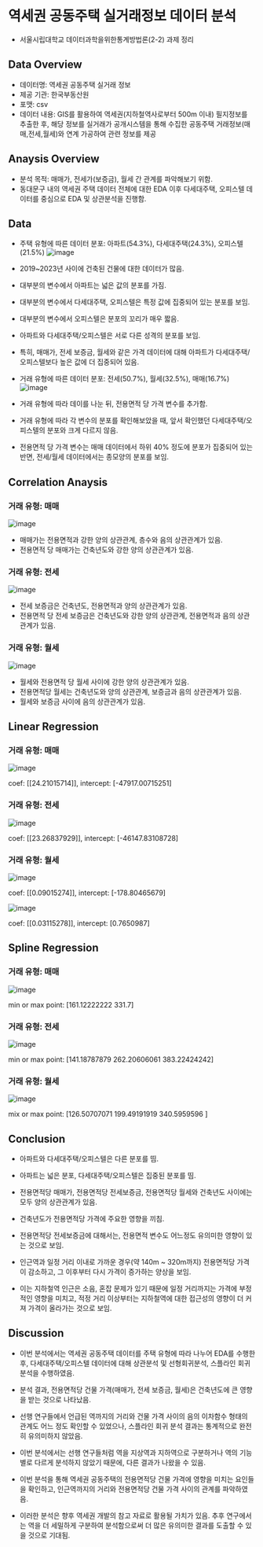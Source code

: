 # 역세권 공동주택 실거래정보 데이터 분석
- 서울시립대학교 데이터과학을위한통계방법론(2-2) 과제 정리

## Data Overview
- 데이터명: 역세권 공동주택 실거래 정보
- 제공 기관: 한국부동산원
- 포맷: csv
- 데이터 내용: GIS를 활용하여 역세권(지하철역사로부터 500m 이내) 필지정보를 추출한 후, 해당 정보를 실거래가 공개시스템을 통해 수집한 공동주택 거래정보(매매,전세,월세)와 연계 가공하여 관련 정보를 제공

## Anaysis Overview
- 분석 목적: 매매가, 전세가(보증금), 월세 간 관계를 파악해보기 위함.
- 동대문구 내의 역세권 주택 데이터 전체에 대한 EDA 이후 다세대주택, 오피스텔 데이터를 중심으로 EDA 및 상관분석을 진행함.

## Data
- 주택 유형에 따른 데이터 분포: 아파트(54.3%), 다세대주택(24.3%), 오피스텔(21.5%)
![image](https://github.com/hoorangyee/Stat_for_DS/assets/119475060/47669879-2bec-4020-81c5-7959eca5c07e)

- 2019~2023년 사이에 건축된 건물에 대한 데이터가 많음.
- 대부분의 변수에서 아파트는 넓은 값의 분포를 가짐.
- 대부분의 변수에서 다세대주택, 오피스텔은 특정 값에 집중되어 있는 분포를 보임.
- 대부분의 변수에서 오피스텔은 분포의 꼬리가 매우 짧음.
- 아파트와 다세대주택/오피스텔은 서로 다른 성격의 분포를 보임.
- 특히, 매매가, 전세 보증금, 월세와 같은 가격 데이터에 대해 아파트가 다세대주택/오피스텔보다 높은 값에 더 집중되어 있음.

- 거래 유형에 따른 데이터 분포: 전세(50.7%), 월세(32.5%), 매매(16.7%)
![image](https://github.com/hoorangyee/Stat_for_DS/assets/119475060/df8eeb98-d3d2-422a-a208-8c92e386d9cf)

- 거래 유형에 따라 데이를 나눈 뒤, 전용면적 당 가격 변수를 추가함.
- 거래 유형에 따라 각 변수의 분포를 확인해보았을 때, 앞서 확인했던 다세대주택/오피스텔의 분포와 크게 다르지 않음.
- 전용면적 당 가격 변수는 매매 데이터에서 하위 40% 정도에 분포가 집중되어 있는 반면, 전세/월세 데이터에서는 종모양의 분포를 보임.

## Correlation Anaysis
### 거래 유형: 매매
![image](https://github.com/hoorangyee/Stat_for_DS/assets/119475060/27d6ae11-23aa-46ee-9179-ee60bf6f567c)

- 매매가는 전용면적과 강한 양의 상관관계, 층수와 음의 상관관계가 있음.
- 전용면적 당 매매가는 건축년도와 강한 양의 상관관계가 있음.

### 거래 유형: 전세
![image](https://github.com/hoorangyee/Stat_for_DS/assets/119475060/83012f58-719c-4b97-980f-0c90a688665d)

- 전세 보증금은 건축년도, 전용면적과 양의 상관관계가 있음.
- 전용면적 당 전세 보증금은 건축년도와 강한 양의 상관관계, 전용면적과 음의 상관관계가 있음.

### 거래 유형: 월세
![image](https://github.com/hoorangyee/Stat_for_DS/assets/119475060/41a1c0e3-153c-4184-a353-1deafef3fd24)

- 월세와 전용면적 당 월세 사이에 강한 양의 상관관계가 있음.
- 전용면적당 월세는 건축년도와 양의 상관관계, 보증금과 음의 상관관계가 있음.
- 월세와 보증금 사이에 음의 상관관계가 있음.

## Linear Regression
### 거래 유형: 매매
![image](https://github.com/hoorangyee/Stat_for_DS/assets/119475060/1d888973-340c-4264-a13b-ba45c500f0cc)

coef: [[24.21015714]], intercept: [-47917.00715251]

### 거래 유형: 전세
![image](https://github.com/hoorangyee/Stat_for_DS/assets/119475060/50d2402d-df2f-4735-ba76-0771ecb12cb6)

coef: [[23.26837929]], intercept: [-46147.83108728]

### 거래 유형: 월세
![image](https://github.com/hoorangyee/Stat_for_DS/assets/119475060/f264a504-4b7b-44df-bfe1-0ab8ec320f63)

coef: [[0.09015274]], intercept: [-178.80465679]

![image](https://github.com/hoorangyee/Stat_for_DS/assets/119475060/940ae3a0-3ef5-4390-a705-081b932765eb)

coef: [[0.03115278]], intercept: [0.7650987]

## Spline Regression
### 거래 유형: 매매
![image](https://github.com/hoorangyee/Stat_for_DS/assets/119475060/ee96599d-df18-4df7-afab-2317d2ceffea)

min or max point: [161.12222222 331.7]

### 거래 유형: 전세
![image](https://github.com/hoorangyee/Stat_for_DS/assets/119475060/809ffb73-8907-40f7-b22d-f0d4afac8e80)

min or max point: [141.18787879 262.20606061 383.22424242]

### 거래 유형: 월세
![image](https://github.com/hoorangyee/Stat_for_DS/assets/119475060/e5ce5755-a4bf-4ddb-bb98-f5419dda1190)

mix or max point: [126.50707071 199.49191919 340.5959596 ]

## Conclusion
- 아파트와 다세대주택/오피스텔은 다른 분포를 띰.

- 아파트는 넓은 분포, 다세대주택/오피스텔은 집중된 분포를 띰.
  
- 전용면적당 매매가, 전용면적당 전세보증금, 전용면적당 월세와 건축년도 사이에는 모두 양의 상관관계가 있음. 

- 건축년도가 전용면적당 가격에 주요한 영향을 끼침.

- 전용면적당 전세보증금에 대해서는, 전용면적 변수도 어느정도 유의미한 영향이 있는 것으로 보임.

- 인근역과 일정 거리 이내로 가까운 경우(약 140m ~ 320m까지) 전용면적당 가격이 감소하고, 그 이후부터 다시 가격이 증가하는 양상을 보임.

- 이는 지하철역 인근은 소음, 혼잡 문제가 있기 때문에 일정 거리까지는 가격에 부정적인 영향을 미치고, 적정 거리 이상부터는 지하철역에 대한 접근성의 영향이 더 커져 가격이 올라가는 것으로 보임.

## Discussion

- 이번 분석에서는 역세권 공동주택 데이터를 주택 유형에 따라 나누어 EDA를 수행한 후, 다세대주택/오피스텔 데이터에 대해 상관분석 및 선형회귀분석, 스플라인 회귀 분석을 수행하였음.
  
- 분석 결과, 전용면적당 건물 가격(매매가, 전세 보증금, 월세)은 건축년도에 큰 영향을 받는 것으로 나타났음.
  
- 선행 연구들에서 언급된 역까지의 거리와 건물 가격 사이의 음의 이차함수 형태의 관계도 어느 정도 확인할 수 있었으나, 스플라인 회귀 분석 결과는 통계적으로 완전히 유의미하지 않았음.
  
- 이번 분석에서는 선행 연구들처럼 역을 지상역과 지하역으로 구분하거나 역의 기능별로 다르게 분석하지 않았기 때문에, 다른 결과가 나왔을 수 있음.
  
- 이번 분석을 통해 역세권 공동주택의 전용면적당 건물 가격에 영향을 미치는 요인들을 확인하고, 인근역까지의 거리와 전용면적당 건물 가격 사이의 관계를 파악하였음.
  
- 이러한 분석은 향후 역세권 개발의 참고 자료로 활용될 가치가 있음. 추후 연구에서는 역을 더 세밀하게 구분하여 분석함으로써 더 많은 유의미한 결과를 도출할 수 있을 것으로 기대됨.










